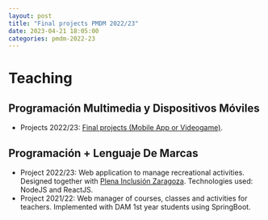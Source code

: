 ```yaml
---
layout: post
title: "Final projects PMDM 2022/23"
date: 2023-04-21 18:05:00
categories: pmdm-2022-23
---
```


# Teaching

## Programación Multimedia y Dispositivos Móviles
*   Projects 2022/23: [Final projects (Mobile App or Videogame)](./pmdm-2022-23.html).

## Programación + Lenguaje De Marcas
*   Project 2022/23: Web application to manage recreational activities. Designed together with [Plena Inclusión Zaragoza](http://www.plenainclusionaragon.com/). Technologies used: NodeJS and ReactJS.
*   Project 2021/22: Web manager of courses, classes and activities for teachers. Implemented with DAM 1st year students using SpringBoot.

